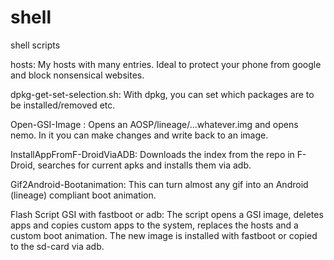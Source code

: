# shell
shell scripts

hosts:
  My hosts with many entries.
  Ideal to protect your phone from google and block nonsensical websites.

dpkg-get-set-selection.sh:
  With dpkg, you can set which packages are to be installed/removed etc.

Open-GSI-Image :
  Opens an AOSP/lineage/...whatever.img and opens nemo. In it you can make changes and write back to an image.

InstallAppFromF-DroidViaADB:
  Downloads the index from the repo in F-Droid, searches for current apks and installs them via adb.

Gif2Android-Bootanimation:
  This can turn almost any gif into an Android (lineage) compliant boot animation.

Flash Script GSI with fastboot or adb:
  The script opens a GSI image, deletes apps and copies custom apps to the system, replaces the hosts and a custom boot animation. The new image is installed with fastboot or copied to the sd-card via adb.
